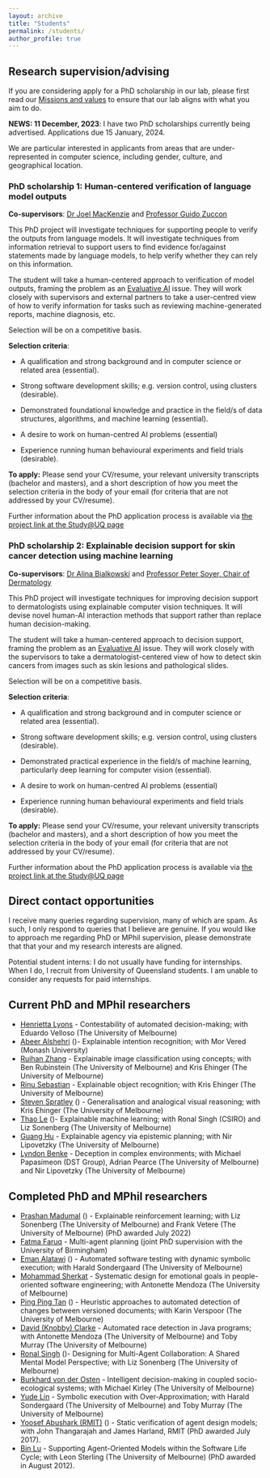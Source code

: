```yaml
---
layout: archive
title: "Students"
permalink: /students/
author_profile: true
---
```


## Research supervision/advising

If you are considering apply for a PhD scholarship in our lab, please first read our [Missions and values](/mission_and_values.md)  to ensure that our lab aligns with what you aim to do.

**NEWS: 11 December, 2023**: I have two PhD scholarships currently being advertised. Applications due 15 January, 2024.

We are particular interested in applicants from areas that are under-represented in computer science, including gender, culture, and geographical location. 

### PhD scholarship 1: Human-centered verification of language model outputs 

**Co-supervisors**: [Dr Joel MacKenzie](https://researchers.uq.edu.au/researcher/33810) and [Professor Guido Zuccon](https://researchers.uq.edu.au/researcher/22857)

This PhD project will investigate techniques for supporting people to verify the outputs from language models. 
It will investigate techniques from information retrieval to support users to find evidence for/against statements made by language models, to help verify whether they can rely on this information.

The student will take a human-centered approach to verification of model outputs, framing the problem as an [Evaluative AI](https://arxiv.org/abs/2302.12389) issue. They will work closely with supervisors and external partners to take a user-centred view of how to verify information for tasks such as reviewing machine-generated reports, machine diagnosis, etc.

Selection will be on a competitive basis. 

**Selection criteria**:

* A qualification and strong background and in computer science or related area (essential).

* Strong software development skills; e.g. version control, using clusters (desirable).

* Demonstrated foundational knowledge and practice in the field/s of data structures, algorithms, and machine learning (essential).

* A desire to work on human-centred AI problems (essential)

* Experience running human behavioural experiments and field trials (desirable).


**To apply:** Please send your CV/resume, your relevant university transcripts (bachelor and masters), and a short description of how you meet the selection criteria in the body of your email (for criteria that are not addressed by your CV/resume).

Further information about the PhD application process is available via [the project link at the Study@UQ page](https://study.uq.edu.au/study-options/phd-mphil-professional-doctorate/projects/human-centered-verification-language-model-outputs)

### PhD scholarship 2: Explainable decision support for skin cancer detection using machine learning

**Co-supervisors**: [Dr Alina Bialkowski](https://sites.google.com/site/alinabialkowski/) and [Professor Peter Soyer, Chair of Dermatology](https://researchers.uq.edu.au/researcher/1918)

This PhD project will investigate techniques for improving decision support to dermatologists using explainable computer vision techniques. It will devise novel human-AI interaction methods that support rather than replace human decision-making.

The student will take a human-centered approach to decision support, framing the problem as an [Evaluative AI](https://arxiv.org/abs/2302.12389) issue. They will work closely with the supervisors to take a dermatologist-centered view of how to detect skin cancers from images such as skin lesions and pathological slides. 

Selection will be on a competitive basis. 

**Selection criteria**:

* A qualification and strong background and in computer science or related area (essential).

* Strong software development skills; e.g. version control, using clusters (desirable).

* Demonstrated practical experience in the field/s of machine learning, particularly deep learning for computer vision (essential).

* A desire to work on human-centred AI problems (essential)

* Experience running human behavioural experiments and field trials (desirable).

**To apply:** Please send your CV/resume, your relevant university transcripts (bachelor and masters), and a short description of how you meet the selection criteria in the body of your email (for criteria that are not addressed by your CV/resume).

Further information about the PhD application process is available via [the project link at the Study@UQ page](https://study.uq.edu.au/study-options/phd-mphil-professional-doctorate/projects/explainable-decision-support-skin-cancer-detection-using-machine-learning)

<!--I am currently not taking on any new PhD or MPhil research students.-->

## Direct contact opportunities

I receive many queries regarding supervision, many of which are spam. As such, I only respond to queries that I believe are genuine. If you would like to approach me regarding PhD or MPhil supervision, please demonstrate that that your and my research interests are aligned.

Potential student interns: I do not usually have funding for internships. When I do, I recruit from University of Queensland students. I am unable to consider any requests for paid internships.

## Current PhD and MPhil researchers

* [Henrietta Lyons](https://au.linkedin.com/in/henrietta-lyons-b4420370) - Contestability of automated decision-making; with Eduardo Velloso (The University of Melbourne)
* [Abeer Alshehri](https://au.linkedin.com/in/abeer-alshehri-79b797121) ([<i class="fas fa-fw fa-graduation-cap"></i>](https://scholar.google.com/citations?user=qw3twmAAAAAJ&hl=en&oi=ao))- Explainable intention recognition; with Mor Vered (Monash University)
* [Ruihan Zhang](https://scholar.google.com/citations?user=gjSlsnQAAAAJ&hl=en&oi=ao) - Explainable image classification using concepts; with Ben Rubinstein (The University of Melbourne) and Kris Ehinger (The University of Melbourne)
* [Rinu Sebastian](https://au.linkedin.com/in/rinu-ann-sebastian-06323b157) - Explainable object recognition; with Kris Ehinger (The University of Melbourne)
* [Steven Spratley](https://au.linkedin.com/in/stevenspratley) ([<i class="fas fa-fw fa-graduation-cap"></i>](https://scholar.google.com/citations?user=_8vZpYMAAAAJ&hl=en&oi=ao))  - Generalisation and analogical visual reasoning; with Kris Ehinger (The University of Melbourne)
* [Thao Le](https://thaole.xyz/) ([<i class="fas fa-fw fa-graduation-cap"></i>](https://scholar.google.com/citations?user=lvj_SeIAAAAJ&hl=en&oi=ao))- Explainable machine learning; with Ronal Singh (CSIRO) and Liz Sonenberg (The University of Melbourne)
* [Guang Hu](https://au.linkedin.com/in/guang-hu-7507b4115)  - Explainable agency via epistemic planning; with Nir Lipovetzky (The University of Melbourne)
* [Lyndon Benke](https://scholar.google.com/citations?user=l5KtWPEAAAAJ&hl=en) - Deception in complex environments; with Michael Papasimeon (DST Group), Adrian Pearce (The University of Melbourne) and Nir Lipovetzky (The University of Melbourne)

## Completed PhD and MPhil researchers


* [Prashan Madumal](https://prashanm.com/) ([<i class="fas fa-fw fa-graduation-cap"></i>](https://scholar.google.com.au/citations?hl=en&pli=1&user=eT4CpUsAAAAJ)) - Explainable reinforcement learning; with Liz Sonenberg (The University of Melbourne) and Frank Vetere (The University of Melbourne) (PhD awarded July 2022)
* [Fatma Faruq](https://fatmaf.github.io/) - Multi-agent planning (joint PhD supervision with the University of Birmingham)
* [Eman Alatawi](https://sa.linkedin.com/in/emanalatawi) ([<i class="fas fa-fw fa-graduation-cap"></i>](https://scholar.google.com/citations?user=YshlYaYAAAAJ&hl=en&oi=ao)) - Automated software testing with dynamic symbolic execution; with Harald Sondergaard (The University of Melbourne)
* [Mohammad Sherkat](https://www.linkedin.com/in/mohammad-sherkat-1a976a166) - Systematic design for emotional goals in people-oriented software engineering; with Antonette Mendoza (The University of Melbourne)
* [Ping Ping Tan](https://expert.unimas.my/profile/1651) ([<i class="fas fa-fw fa-graduation-cap"></i>](https://scholar.google.com/citations?user=l8cxG_sAAAAJ&hl=en&oi=ao)) - Heuristic approaches to automated detection of changes between versioned documents; with Karin Verspoor (The University of Melbourne)
* [David (Knobby) Clarke](https://www.linkedin.com/in/knobby-clarke-204442/) - Automated race detection in Java programs; with Antonette Mendoza (The University of Melbourne)  and Toby Murray (The University of Melbourne)
* [Ronal Singh](https://au.linkedin.com/in/ronal-singh-3b09a238) ([<i class="fas fa-fw fa-graduation-cap"></i>](https://scholar.google.com.au/citations?user=1ZxGOw4AAAAJ&hl=en))- Designing for Multi-Agent Collaboration: A Shared Mental Model Perspective; with Liz Sonenberg (The University of Melbourne)
* [Burkhard von der Osten](https://de.linkedin.com/in/fbvdo) - Intelligent decision-making in coupled socio-ecological systems; with Michael Kirley (The University of Melbourne)
* [Yude Lin](https://www.linkedin.com/in/yude-lin-b354a3140/) - Symbolic execution with Over-Approximation; with Harald Sondergaard (The University of Melbourne) and Toby Murray (The University of Melbourne)
* [Yoosef Abushark (RMIT)](https://sa.linkedin.com/in/yoosef-abushark-7b656888) ([<i class="fas fa-fw fa-graduation-cap"></i>](https://scholar.google.com/citations?user=0CTEmppoPWcC&hl=en)) - Static verification of agent design models; with John Thangarajah and James Harland, RMIT (PhD awarded July 2017).
* [Bin Lu](https://au.linkedin.com/in/bin-lu-b9a6849) - Supporting Agent-Oriented Models within the Software Life Cycle; with Leon Sterling (The University of Melbourne) (PhD awarded in August 2012).
